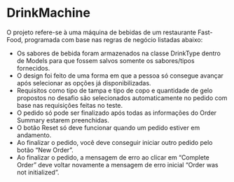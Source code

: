 # DrinkMachine

O projeto refere-se à uma máquina de bebidas de um restaurante Fast-Food, programada com base nas regras de negócio listadas abaixo:

- Os sabores de bebida foram armazenados na classe DrinkType dentro de Models para que fossem salvos somente os sabores/tipos fornecidos.
- O design foi feito de uma forma em que a pessoa só consegue avançar após selecionar as opções já disponibilizadas. 
- Requisitos como tipo de tampa e tipo de copo e quantidade de gelo propostos no desafio são selecionados automaticamente no pedido com base nas requisições feitas no teste.
- O pedido só pode ser finalizado após todas as informações do Order Summary estarem preenchidas.
- O botão Reset só deve funcionar quando um pedido estiver em andamento.
- Ao finalizar o pedido, você deve conseguir iniciar outro pedido pelo botão “New Order”.
- Ao finalizar o pedido, a mensagem de erro ao clicar em “Complete Order” deve voltar novamente a mensagem de erro inicial “Order was not initialized”.
